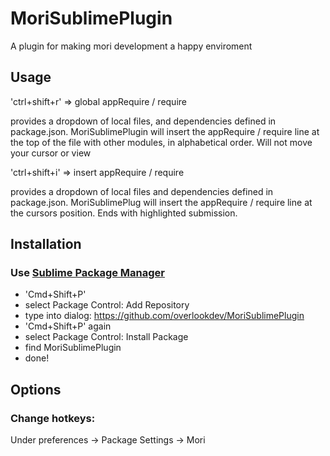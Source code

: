 # MoriSublimePlugin
A plugin for making mori development a happy enviroment

## Usage
'ctrl+shift+r' => global appRequire / require

provides a dropdown of local files, and dependencies defined in package.json.
MoriSublimePlugin will insert the appRequire / require line at the top of the file with other modules, in alphabetical order.
Will not move your cursor or view

'ctrl+shift+i' => insert appRequire / require

provides a dropdown of local files and dependencies defined in package.json.
MoriSublimePlug will insert the appRequire / require line at the cursors position. Ends with highlighted submission. 

## Installation
### Use [Sublime Package Manager](http://wbond.net/sublime_packages/package_control)

* 'Cmd+Shift+P'
* select Package Control: Add Repository
* type into dialog: https://github.com/overlookdev/MoriSublimePlugin
* 'Cmd+Shift+P' again
* select Package Control: Install Package
* find MoriSublimePlugin
* done!

## Options
### Change hotkeys:
Under preferences -> Package Settings -> Mori

